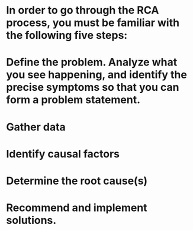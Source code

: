 # In order to go through the RCA process, you must be familiar with the following five steps:

# Define the problem. Analyze what you see happening, and identify the precise symptoms so that you can form a problem statement.

# Gather data

# Identify causal factors

# Determine the root cause(s)

# Recommend and implement solutions.
